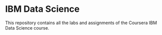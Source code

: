 # IBM Data Science 
This repository contains all the labs and assignments of the Coursera IBM Data Science course.
